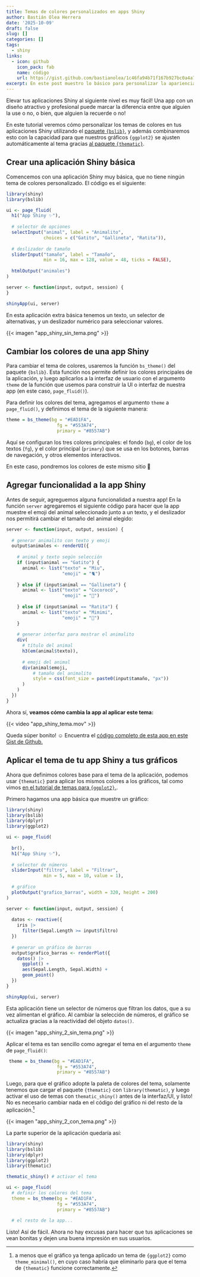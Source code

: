 ```yaml
---
title: Temas de colores personalizados en apps Shiny
author: Bastián Olea Herrera
date: '2025-10-09'
draft: false
slug: []
categories: []
tags:
  - shiny
links:
  - icon: github
    icon_pack: fab
    name: código
    url: https://gist.github.com/bastianolea/1c46fa94b71f167b927bc0a4a7399b41
excerpt: En este post muestro lo básico para personalizar la apariencia de tus aplicaciones Shiny con temas de colores personalizados usando el paquete `{bslib}`, y además cómo hacer que los gráficos `{ggplot2}` se ajusten automáticamente al tema usando {thematic}. Recuerda que una app con un diseño atractivo puede marcar la diferencia entre que alguien la use o no, o bien, que alguien la recuerde o no!
---
```


Elevar tus aplicaciones Shiny al siguiente nivel es muy fácil! Una app con un diseño atractivo y profesional puede marcar la diferencia entre que alguien la use o no, o bien, que alguien la recuerde o no!

En este tutorial veremos cómo personalizar los temas de colores en tus aplicaciones Shiny utilizando el [paquete `{bslib}`](https://rstudio.github.io/bslib/), y además combinaremos esto con la capacidad para que nuestros gráficos `{ggplot2}` se ajusten automáticamente al tema gracias [al paquete `{thematic}`](https://rstudio.github.io/thematic/).


## Crear una aplicación Shiny básica

Comencemos con una aplicación Shiny muy básica, que no tiene ningún tema de colores personalizado. El código es el siguiente:

```r
library(shiny)
library(bslib)

ui <- page_fluid(
  h1("App Shiny ✨"),
  
  # selector de opciones 
  selectInput("animal", label = "Animalito", 
              choices = c("Gatito", "Gallineta", "Ratita")),
  
  # deslizador de tamaño
  sliderInput("tamaño", label = "Tamaño", 
              min = 16, max = 128, value = 48, ticks = FALSE),
  
  htmlOutput("animales")
)

server <- function(input, output, session) {
}

shinyApp(ui, server)
```

En esta aplicación extra básica tenemos un texto, un selector de alternativas, y un deslizador numérico para seleccionar valores.

{{< imagen "app_shiny_sin_tema.png" >}}


## Cambiar los colores de una app Shiny

Para cambiar el tema de colores, usaremos la función `bs_theme()` del paquete `{bslib}`. Esta función nos permite definir los colores principales de la aplicación, y luego aplicarlos a la interfaz de usuario con el argumento `theme` de la función que usemos para construir la UI o interfaz de nuestra app (en este caso, `page_fluid()`).

Para definir los colores del tema, agregamos el argumento `theme` a `page_fluid()`, y definimos el tema de la siguiente manera:

```r
theme = bs_theme(bg = "#EAD1FA",
                   fg = "#553A74",
                   primary = "#8557AB")
```

Aquí se configuran los tres colores principales: el fondo (`bg`), el color de los textos (`fg`), y el color principal (`primary`) que se usa en los botones, barras de navegación, y otros elementos interactivos.

En este caso, pondremos los colores de este mismo sitio 💜

## Agregar funcionalidad a la app Shiny

Antes de seguir, agreguemos alguna funcionalidad a nuestra app! En la función `server` agregaremos el siguiente código para hacer que la app muestre el emoji del animal seleccionado junto a un texto, y el deslizador nos permitirá cambiar el tamaño del animal elegido:

```r
server <- function(input, output, session) {
  
  # generar animalito con texto y emoji
  output$animales <- renderUI({
    
    # animal y texto según selección
    if (input$animal == "Gatito") {
      animal <- list("texto" = "Miu", 
                     "emoji" = "🐈")
      
    } else if (input$animal == "Gallineta") {
      animal <- list("texto" = "Cocorocó", 
                     "emoji" = "🐓")
      
    } else if (input$animal == "Ratita") {
      animal <- list("texto" = "Mimimi", 
                     "emoji" = "🐁")
    }
    
    # generar interfaz para mostrar el animalito
    div(
      # título del animal
      h3(em(animal$texto)),
      
      # emoji del animal
      div(animal$emoji, 
          # tamaño del animalito
          style = css(font_size = paste0(input$tamaño, "px"))
      )
    )
  })
}
```

Ahora sí, **veamos cómo cambia la app al aplicar este tema:**

{{< video "app_shiny_tema.mov" >}}

Queda súper bonito! ☺️ Encuentra el [código completo de esta app en este Gist de Github.](https://gist.github.com/bastianolea/1c46fa94b71f167b927bc0a4a7399b41)

## Aplicar el tema de tu app Shiny a tus gráficos
Ahora que definimos colores base para el tema de la aplicación, podemos usar `{thematic}` para aplicar los mismos colores a los gráficos, tal como vimos [en el tutorial de temas para `{ggplot2}`.](/blog/ggplot_temas/).

Primero hagamos una app básica que muestre un gráfico:

```r
library(shiny)
library(bslib)
library(dplyr)
library(ggplot2)

ui <- page_fluid(
  
  br(),
  h1("App Shiny ✨"),
  
  # selector de números
  sliderInput("filtro", label = "Filtrar", 
              min = 5, max = 10, value = 1),
  
  # gráfico
  plotOutput("grafico_barras", width = 320, height = 200)
)

server <- function(input, output, session) {
  
  datos <- reactive({
    iris |> 
      filter(Sepal.Length >= input$filtro)
  })
  
  # generar un gráfico de barras
  output$grafico_barras <- renderPlot({
    datos() |> 
      ggplot() +
      aes(Sepal.Length, Sepal.Width) +
      geom_point()
  })
}

shinyApp(ui, server)
```

Esta aplicación tiene un selector de números que filtran los datos, que a su vez alimentan el gráfico. Al cambiar la selección de números, el gráfico se actualiza gracias a la reactividad del objeto `datos()`.

{{< imagen "app_shiny_2_sin_tema.png" >}}

Aplicar el tema es tan sencillo como agregar el tema en el argumento `theme` de `page_fluid()`:

```r
 theme = bs_theme(bg = "#EAD1FA",
                   fg = "#553A74", 
                   primary = "#8557AB")
```

Luego, para que el gráfico adopte la paleta de colores del tema, solamente tenemos que cargar el paquete `{thematic}` con `library(thematic)`, y luego activar el uso de temas con `thematic_shiny()` antes de la interfaz/UI, y listo! No es necesario cambiar nada en el código del gráfico ni del resto de la aplicación.[^1]

[^1]: a menos que el gráfico ya tenga aplicado un tema de `{ggplot2}` como `theme_minimal()`, en cuyo caso habría que eliminarlo para que el tema de `{thematic}` funcione correctamente.

{{< imagen "app_shiny_2_con_tema.png" >}}

La parte superior de la aplicación quedaría así:

```r
library(shiny)
library(bslib)
library(dplyr)
library(ggplot2)
library(thematic)

thematic_shiny() # activar el tema

ui <- page_fluid(
  # definir los colores del tema
  theme = bs_theme(bg = "#EAD1FA",
                   fg = "#553A74", 
                   primary = "#8557AB")
                   
  # el resto de la app...
```

Listo! Así de fácil. Ahora no hay excusas para hacer que tus aplicaciones se vean bonitas y dejen una buena impresión en sus usuarios.